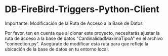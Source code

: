 # DB-FireBird-Triggers-Python-Client

Importante: Modificación de la Ruta de Acceso a la Base de Datos

Por favor, ten en cuenta que al clonar este proyecto, necesitarás ajustar la ruta de acceso a la base de datos "CardinalidadMaximaTipoA" en el archivo "connection.py". Asegúrate de modificar esta ruta para que refleje la ubicación de la base de datos en tu entorno local.
 
